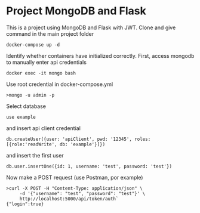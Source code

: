 # Project MongoDB and Flask

This is a project using MongoDB and Flask with JWT. Clone and give command in the main project folder

`docker-compose up -d`

Identify whether containers have initialized correctly. First, access mongodb to manually enter api credentials

`docker exec -it mongo bash`

Use root credential in docker-compose.yml

`>mongo -u admin -p`

Select database

`use example`

and insert api client credential

`db.createUser({user: 'apiClient', pwd: '12345', roles: [{role:'readWrite', db: 'example'}]})`

and insert the first user

`db.user.insertOne({id: 1, username: 'test', password: 'test'})`

Now make a POST request (use Postman, por example)

```
>curl -X POST -H "Content-Type: application/json" \
     -d '{"username": "test", "password": "test"}' \
     http://localhost:5000/api/token/auth`
{"login":true}
```
